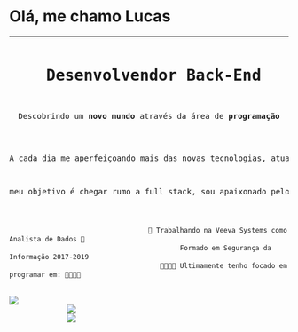 # Olá, me chamo Lucas
<hr>
<pre style="text-align: center">
<h1> Desenvolvendor Back-End</h1>
<p>Descobrindo um <b>novo mundo</b> através da área de <b>programação</b></p>

<p>A cada dia me aperfeiçoando mais das novas tecnologias, atualmente estou procurando me focar em desenvolvimento back-end</p>
<p>meu objetivo é chegar rumo a full stack, sou apaixonado pelo mundo da segurança cibernética</p>
</pre>


###
                                       🔭 Trabalhando na Veeva Systems como Analista de Dados 🔭
                                               Formado em Segurança da Informação 2017-2019
                                          👨‍💻👨‍💻 Ultimamente tenho focado em programar em: 👨‍💻👨‍💻
<div class="container" style="align-items: inline">
<img align="center" style="position: absolute; left: 55vh" src="img/node-python.jpg" width=400/><br>
</div>

<a href="https://github.com/lcds97/">
  <img align="left" src="https://github-readme-stats.vercel.app/api/top-langs/?username=lcds97&langs_count=10&theme=jolly&layout=compact&include_all_commits=true" width=400/>
</a>
<a href="https://github.com/lcds97/">
  <img align="right" src="https://github-readme-stats.vercel.app/api?username=lcds97&show_icons=true&theme=jolly&hide=contribs,issues,stars" width=400 />
</a>
<a href="https://wakatime.com/@lcds97">
  <img align="right" src="https://github-readme-stats.vercel.app/api/wakatime?username=lcds97&theme=jolly"  width=400/>
</a>
</div>

                                 


<!--
**LCDS97/LCDS97** is a ✨ _special_ ✨ repository because its `README.md` (this file) appears on your GitHub profile.

Here are some ideas to get you started:

- 🔭 I’m currently working on ...
- 🌱 I’m currently learning ...
- 👯 I’m looking to collaborate on ...
- 🤔 I’m looking for help with ...
- 💬 Ask me about ...
- 📫 How to reach me: ...
- 😄 Pronouns: ...
- ⚡ Fun fact: ...
-->
